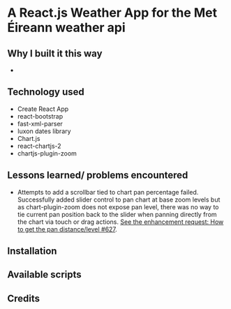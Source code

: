 # A React.js Weather App for the Met Éireann weather api

## Why I built it this way

-

## Technology used

- Create React App
- react-bootstrap
- fast-xml-parser
- luxon dates library
- Chart.js
- react-chartjs-2
- chartjs-plugin-zoom

## Lessons learned/ problems encountered

- Attempts to add a scrollbar tied to chart pan percentage failed. Successfully added slider control to pan chart at base zoom levels but as chart-plugin-zoom does not expose pan level, there was no way to tie current pan position back to the slider when panning directly from the chart via touch or drag actions. [See the enhancement request: How to get the pan distance/level #627](https://github.com/chartjs/chartjs-plugin-zoom/issues/627).

## Installation

## Available scripts

## Credits
